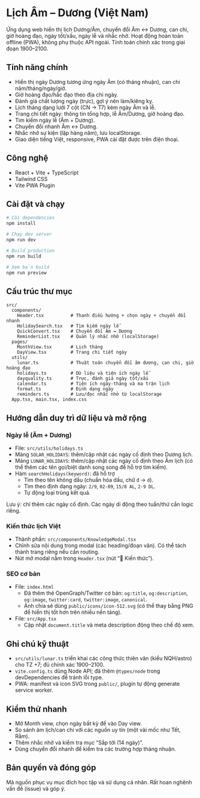 # Lịch Âm – Dương (Việt Nam)

Ứng dụng web hiển thị lịch Dương/Âm, chuyển đổi Âm ↔ Dương, can chi, giờ hoàng đạo, ngày tốt/xấu, ngày lễ và nhắc nhở. Hoạt động hoàn toàn offline (PWA), không phụ thuộc API ngoài. Tính toán chính xác trong giai đoạn 1900–2100.

## Tính năng chính
- Hiển thị ngày Dương tương ứng ngày Âm (có tháng nhuận), can chi năm/tháng/ngày/giờ.
- Giờ hoàng đạo/hắc đạo theo địa chi ngày.
- Đánh giá chất lượng ngày (trực), gợi ý nên làm/kiêng kỵ.
- Lịch tháng dạng lưới 7 cột (CN → T7) kèm ngày Âm và lễ.
- Trang chi tiết ngày: thông tin tổng hợp, lễ Âm/Dương, giờ hoàng đạo.
- Tìm kiếm ngày lễ (Âm + Dương).
- Chuyển đổi nhanh Âm ↔ Dương.
- Nhắc nhở sự kiện (lặp hàng năm), lưu localStorage.
- Giao diện tiếng Việt, responsive, PWA cài đặt được trên điện thoại.

## Công nghệ
- React + Vite + TypeScript
- Tailwind CSS
- Vite PWA Plugin

## Cài đặt và chạy
```bash
# Cài dependencies
npm install

# Chạy dev server
npm run dev

# Build production
npm run build

# Xem bản build
npm run preview
```

## Cấu trúc thư mục
```
src/
  components/
    Header.tsx          # Thanh điều hướng + chọn ngày + chuyển đổi nhanh
    HolidaySearch.tsx   # Tìm kiếm ngày lễ
    QuickConvert.tsx    # Chuyển đổi Âm ↔ Dương
    ReminderList.tsx    # Quản lý nhắc nhở (localStorage)
  pages/
    MonthView.tsx       # Lịch tháng
    DayView.tsx         # Trang chi tiết ngày
  utils/
    lunar.ts            # Thuật toán chuyển đổi âm dương, can chi, giờ hoàng đạo
    holidays.ts         # Dữ liệu và tiện ích ngày lễ
    dayquality.ts       # Trực, đánh giá ngày tốt/xấu
    calendar.ts         # Tiện ích ngày-tháng và ma trận lịch
    format.ts           # Định dạng ngày
    reminders.ts        # Lưu/đọc nhắc nhở từ localStorage
  App.tsx, main.tsx, index.css
```

## Hướng dẫn duy trì dữ liệu và mở rộng

### Ngày lễ (Âm + Dương)
- File: `src/utils/holidays.ts`
- Mảng `SOLAR_HOLIDAYS`: thêm/cập nhật các ngày cố định theo Dương lịch.
- Mảng `LUNAR_HOLIDAYS`: thêm/cập nhật các ngày cố định theo Âm lịch (có thể thêm các tên gọi/biệt danh song song để hỗ trợ tìm kiếm).
- Hàm `searchHolidays(keyword)`: đã hỗ trợ
  - Tìm theo tên không dấu (chuẩn hóa dấu, chữ `đ` → `d`).
  - Tìm theo định dạng ngày: `2/9`, `02-09`, `15/8 AL`, `2-9 DL`.
  - Tự động loại trùng kết quả.

Lưu ý: chỉ thêm các ngày cố định. Các ngày di động theo tuần/thứ cần logic riêng.

### Kiến thức lịch Việt
- Thành phần: `src/components/KnowledgeModal.tsx`
- Chỉnh sửa nội dung trong modal (các heading/đoạn văn). Có thể tách thành trang riêng nếu cần routing.
- Nút mở modal nằm trong `Header.tsx` (nút “📘 Kiến thức”).

### SEO cơ bản
- File: `index.html`
  - Đã thêm thẻ OpenGraph/Twitter cơ bản: `og:title`, `og:description`, `og:image`, `twitter:card`, `twitter:image`, `canonical`.
  - Ảnh chia sẻ dùng `public/icons/icon-512.svg` (có thể thay bằng PNG để hiển thị tốt hơn trên nhiều nền tảng).
- File: `src/App.tsx`
  - Cập nhật `document.title` và meta description động theo chế độ xem.

## Ghi chú kỹ thuật
- `src/utils/lunar.ts` triển khai các công thức thiên văn (kiểu NQH/astro) cho TZ +7; đủ chính xác 1900–2100.
- `vite.config.ts` dùng Node API; đã thêm `@types/node` trong devDependencies để tránh lỗi type.
- PWA: manifest và icon SVG trong `public/`, plugin tự động generate service worker.

## Kiểm thử nhanh
- Mở Month view, chọn ngày bất kỳ để vào Day view.
- So sánh âm lịch/can chi với các nguồn uy tín (một vài mốc như Tết, Rằm).
- Thêm nhắc nhở và kiểm tra mục “Sắp tới (14 ngày)”.
- Dùng chuyển đổi nhanh để kiểm tra các trường hợp tháng nhuận.

## Bản quyền và đóng góp
Mã nguồn phục vụ mục đích học tập và sử dụng cá nhân. Rất hoan nghênh vấn đề (issue) và góp ý.
